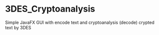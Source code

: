 # 3DES_Cryptoanalysis
Simple JavaFX GUI with encode text and cryptoanalysis (decode) crypted text by 3DES
